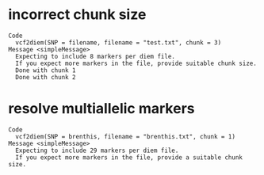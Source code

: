 # incorrect chunk size

    Code
      vcf2diem(SNP = filename, filename = "test.txt", chunk = 3)
    Message <simpleMessage>
      Expecting to include 8 markers per diem file.
      If you expect more markers in the file, provide suitable chunk size.
      Done with chunk 1
      Done with chunk 2

# resolve multiallelic markers

    Code
      vcf2diem(SNP = brenthis, filename = "brenthis.txt", chunk = 1)
    Message <simpleMessage>
      Expecting to include 29 markers per diem file.
      If you expect more markers in the file, provide a suitable chunk size.

